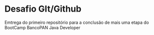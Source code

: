 # Desafio GIt/Github
Emtrega do primeiro repositório para a conclusão de mais uma etapa do BootCamp BancoPAN Java Developer
